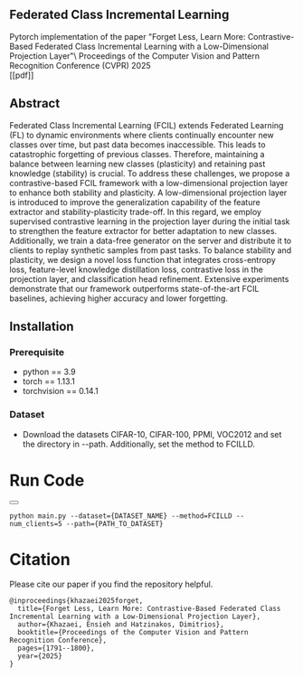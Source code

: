## Federated Class Incremental Learning
Pytorch implementation of the paper "Forget Less, Learn More: Contrastive-Based Federated Class Incremental Learning with a Low-Dimensional Projection Layer"\ 
Proceedings of the Computer Vision and Pattern Recognition Conference (CVPR) 2025\
[[pdf]]

## Abstract
Federated Class Incremental Learning (FCIL) extends Federated Learning (FL) to dynamic environments where clients continually encounter new classes over time, but past data becomes inaccessible. This leads to catastrophic forgetting of previous classes. Therefore, maintaining a balance between learning new classes (plasticity) and retaining past knowledge (stability) is crucial. To address these challenges, we propose a contrastive-based FCIL framework with a low-dimensional projection layer to enhance both stability and plasticity. A low-dimensional projection layer is introduced to improve the generalization capability of the feature extractor and stability-plasticity trade-off. In this regard, we employ supervised contrastive learning in the projection layer during the initial task to strengthen the feature extractor for better adaptation to new classes. Additionally, we train a data-free generator on the server and distribute it to clients to replay synthetic samples from past tasks. To balance stability and plasticity, we design a novel loss function that integrates cross-entropy loss, feature-level knowledge distillation loss, contrastive loss in the projection layer, and classification head refinement. Extensive experiments demonstrate that our framework outperforms state-of-the-art FCIL baselines, achieving higher accuracy and lower forgetting.
## Installation

### Prerequisite
* python == 3.9
* torch == 1.13.1
* torchvision == 0.14.1

### Dataset
 * Download the datasets CIFAR-10, CIFAR-100, PPMI, VOC2012 and set the directory in --path. Additionally, set the method to FCILLD.


# Run Code

<div>
  <button class="copy-button" onclick="copyToClipboard('code-to-copy')"></button>
  <pre><code id="code-to-copy">python main.py --dataset={DATASET_NAME} --method=FCILLD --num_clients=5 --path={PATH_TO_DATASET}</code></pre>
</div>



# Citation

Please cite our paper if you find the repository helpful.

```
@inproceedings{khazaei2025forget,
  title={Forget Less, Learn More: Contrastive-Based Federated Class Incremental Learning with a Low-Dimensional Projection Layer},
  author={Khazaei, Ensieh and Hatzinakos, Dimitrios},
  booktitle={Proceedings of the Computer Vision and Pattern Recognition Conference},
  pages={1791--1800},
  year={2025}
}
```
